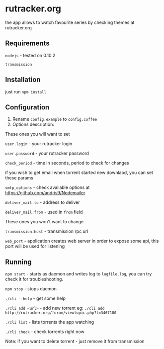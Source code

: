 rutracker.org
======

the app allows to watch favourite series by checking themes at rutracker.org


Requirements
-------

`nodejs` - tested on 0.10.2

`transmission`

Installation
-------
just run `npm install`

Configuration
-------

1. Rename `config.example` to `config.coffee`
2. Options description:

  These ones you will want to set

  `user.login` - your rutracker login

  `user.password` - your rutracker password

  `check_period` - time in seconds, period to check for changes

  if you wish to get email when torrent started new downlaod, you can set these params

  `smtp_options` - check available options at https://github.com/andris9/Nodemailer

  `deliver_mail.to` - address to deliver

  `deliver_mail.from` - used in `from` field


  These ones you won't want to change

  `transmission.host` - transmission rpc url
  
  `web_port` - application creates web server in order to expose some api, this port will be used for listening

Running
-------
`npm start` - starts as daemon and writes log to `logfile.log`, you can try check it for troubleshooting.

`npm stop` - stops daemon

`./cli --help` - get some help

`./cli add <url>` - add new torrent eg: `./cli add http://rutracker.org/forum/viewtopic.php?t=3467180`

`./cli list` - lists torrents the app watching

`./cli check` - check torrents right now

Note: if you want to delete torrent - just remove it from transmission